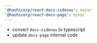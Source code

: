 ```yaml
---
'@hashicorp/react-docs-sidenav': major
'@hashicorp/react-docs-page': minor
---
```


- convert `docs-sidenav` to typescript
- update `docs-page` internal code

